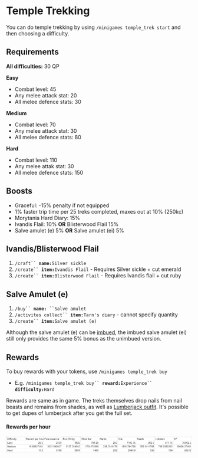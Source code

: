 # Temple Trekking

You can do temple trekking by using `/minigames temple_trek start` and then choosing a difficulty.

## Requirements

**All difficulties:** 30 QP

**Easy**

* Combat level: 45
* Any melee attack stat: 20
* All melee defence stats: 30

**Medium**

* Combat level: 70
* Any melee attack stat: 30
* All melee defence stats: 80

**Hard**

* Combat level: 110
* Any melee attak stat: 30
* All melee defence stats: 150

## Boosts

* Graceful: -15% penalty if not equipped
* 1% faster trip time per 25 treks completed, maxes out at 10% (250kc)
* Morytania Hard Diary: 15%
* Ivandis Flail: 10% **OR** Blisterwood Flail 15%
* Salve amulet (e) 5% **OR** Salve amulet (ei) 5%

## **Ivandis/Blisterwood Flail**

1. `/craft`` `**`name:`**`Silver sickle`
2. `/create`` `**`item:`**`Ivandis Flail` - Requires Silver sickle + cut emerald
3. `/create`` `**`item:`**`Blisterwood Flail` - Requires Ivandis flail + cut ruby

## Salve Amulet (e)

1. `/buy`` `**`name:`**` ``Salve amulet`
2. `/activites collect`` `**`item:`**`Tarn's diary` - cannot specify quantity
3. `/create`` `**`item:`**`Salve amulet (e)`

Although the salve amulet (e) can be [imbued](soul-wars.md#imbueables), the imbued salve amulet (ei) still only provides the same 5% bonus as the unimbued version.

## Rewards

To buy rewards with your tokens, use `/minigames temple_trek buy`

* E.g. `/minigames temple_trek buy`` `**`reward:`**`Experience`` `**`difficulty:`**`Hard`

Rewards are same as in game. The treks themselves drop nails from nail beasts and remains from shades, as well as [Lumberjack outfit](https://wiki.oldschool.gg/skills/woodcutting#lumberjack-outfit). It's possible to get dupes of lumberjack after you get the full set.

#### Rewards per hour

![Rewards per hour](<../.gitbook/assets/image (11).png>)
